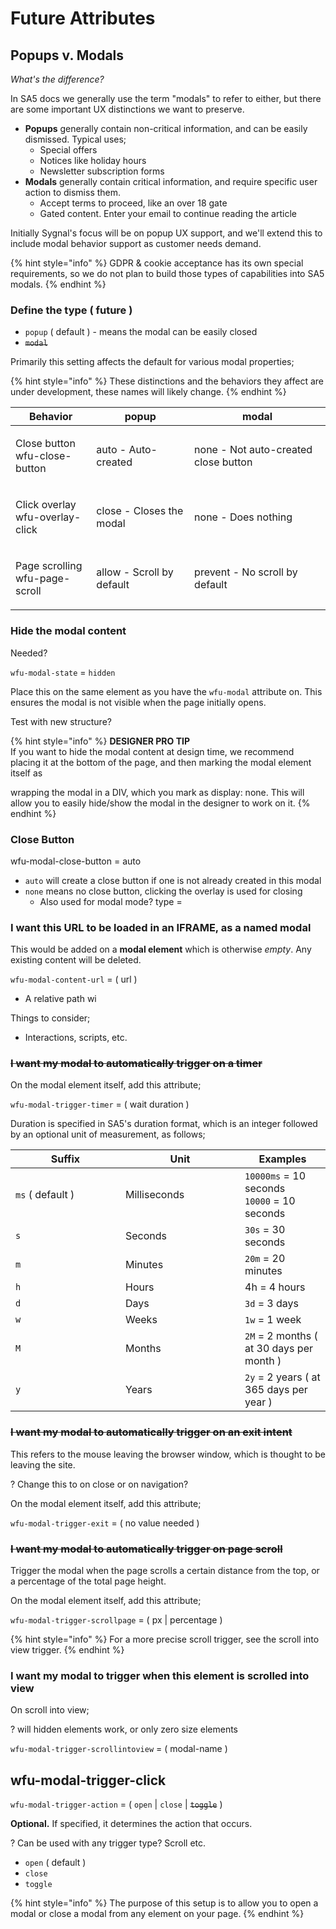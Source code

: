 # Future Attributes

## Popups v. Modals

_What's the difference?_&#x20;

In SA5 docs we generally use the term "modals" to refer to either, but there are some important UX distinctions we want to preserve.

* **Popups** generally contain non-critical information, and can be easily dismissed. Typical uses;
  * Special offers
  * Notices like holiday hours
  * Newsletter subscription forms&#x20;
* **Modals** generally contain critical information, and require specific user action to dismiss them.&#x20;
  * Accept terms to proceed, like an over 18 gate&#x20;
  * Gated content. Enter your email to continue reading the article

Initially Sygnal's focus will be on popup UX support, and we'll extend this to include modal behavior support as customer needs demand.&#x20;

{% hint style="info" %}
GDPR & cookie acceptance has its own special requirements, so we do not plan to build those types of capabilities into SA5 modals.&#x20;
{% endhint %}

### Define the type ( future )&#x20;

* `popup` ( default ) - means the modal can be easily closed
* ~~`modal`~~

Primarily this setting affects the default for various modal properties;&#x20;

{% hint style="info" %}
These distinctions and the behaviors they affect are under development, these names will likely change.&#x20;
{% endhint %}

| Behavior                                  | popup                     | modal                                |
| ----------------------------------------- | ------------------------- | ------------------------------------ |
| <p>Close button<br>wfu-close-button</p>   | auto - Auto-created       | none - Not auto-created close button |
| <p>Click overlay<br>wfu-overlay-click</p> | close - Closes the modal  | none - Does nothing                  |
| <p>Page scrolling<br>wfu-page-scroll</p>  | allow - Scroll by default | prevent - No scroll by default       |

### Hide the modal content

Needed?&#x20;

`wfu-modal-state` = `hidden`

Place this on the same element as you have the `wfu-modal` attribute on.  This ensures the modal is not visible when the page initially opens. &#x20;

Test with new structure?&#x20;

{% hint style="info" %}
**DESIGNER PRO TIP**\
If you want to hide the modal content at design time, we recommend placing it at the bottom of the page, and then marking the modal element itself as&#x20;

wrapping the modal in a DIV, which you mark as display: none.  This will allow you to easily hide/show the modal in the designer to work on it.&#x20;
{% endhint %}

### Close Button

wfu-modal-close-button = auto&#x20;

* `auto` will create a close button if one is not already created in this modal&#x20;
* `none` means no close button, clicking the overlay is used for closing&#x20;
  * Also used for modal mode?  type =&#x20;

### I want this URL to be loaded in an IFRAME, as a named modal

This would be added on a **modal element** which is otherwise _empty_.  Any existing content will be deleted.

`wfu-modal-content-url` = ( url )

* A relative path wi

Things to consider;

* Interactions, scripts, etc.&#x20;

### ~~I want my modal to automatically trigger on a timer~~

On the modal element itself, add this attribute;&#x20;

`wfu-modal-trigger-timer` = ( wait duration )

Duration is specified in SA5's duration format, which is an integer followed by an optional unit of measurement, as follows;

<table><thead><tr><th width="160">Suffix</th><th width="175">Unit </th><th>Examples</th></tr></thead><tbody><tr><td><code>ms</code> ( default )</td><td>Milliseconds</td><td><code>10000ms</code> = 10 seconds<br><code>10000</code> = 10 seconds</td></tr><tr><td><code>s</code></td><td>Seconds</td><td><code>30s</code> = 30 seconds</td></tr><tr><td><code>m</code></td><td>Minutes</td><td><code>20m</code> = 20 minutes</td></tr><tr><td><code>h</code></td><td>Hours</td><td>4h = 4 hours</td></tr><tr><td><code>d</code></td><td>Days</td><td><code>3d</code> = 3 days</td></tr><tr><td><code>w</code></td><td>Weeks</td><td><code>1w</code> = 1 week</td></tr><tr><td><code>M</code></td><td>Months</td><td><code>2M</code> = 2 months ( at 30 days per month )</td></tr><tr><td><code>y</code></td><td>Years</td><td><code>2y</code> = 2 years ( at 365 days per year )</td></tr></tbody></table>

### ~~I want my modal to automatically trigger on an exit intent~~

This refers to the mouse leaving the browser window, which is thought to be leaving the site. &#x20;

? Change this to on close or on navigation?&#x20;

On the modal element itself, add this attribute;&#x20;

`wfu-modal-trigger-exit` = ( no value needed )&#x20;

### ~~I want my modal to automatically trigger on page scroll~~

Trigger the modal when the page scrolls a certain distance from the top, or a percentage of the total page height.&#x20;

On the modal element itself, add this attribute;&#x20;

`wfu-modal-trigger-scrollpage` = ( px | percentage )&#x20;

{% hint style="info" %}
For a more precise scroll trigger, see the scroll into view trigger. &#x20;
{% endhint %}

### I want my modal to trigger when this element is scrolled into view

On scroll into view;

? will hidden elements work, or only zero size elements&#x20;

`wfu-modal-trigger-scrollintoview` = ( modal-name )

## wfu-modal-trigger-click

`wfu-modal-trigger-action` = ( `open` | `close` | ~~`toggle`~~ )

**Optional.** If specified, it determines the action that occurs.

? Can be used with any trigger type?  Scroll etc.&#x20;

* `open` ( default )&#x20;
* `close`
* `toggle`

{% hint style="info" %}
The purpose of this setup is to allow you to open a modal or close a modal from any element on your page.&#x20;
{% endhint %}





